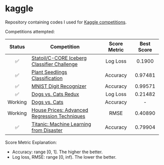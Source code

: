 # kaggle
Repository containing codes I used for [Kaggle competitions](https://www.kaggle.com). 

Competitions attempted:

| Status | Competition | Score Metric | Best Score |
| :---: | --- | :---: | :---: |
| :white_check_mark: | [Statoil/C-CORE Iceberg Classifier Challenge](https://www.kaggle.com/c/statoil-iceberg-classifier-challenge) | Log Loss | 0.1900 |
| :white_check_mark: | [Plant Seedlings Classification](https://www.kaggle.com/c/plant-seedlings-classification) | Accuracy | 0.97481 |
| :white_check_mark: | [MNIST Digit Recognizer](https://www.kaggle.com/c/digit-recognizer) | Accuracy | 0.99571 |
| :white_check_mark: | [Dogs vs. Cats Redux](https://www.kaggle.com/c/dogs-vs-cats-redux-kernels-edition) | Log Loss | 0.21482 |
| Working | [Dogs vs. Cats](https://www.kaggle.com/c/dogs-vs-cats) | Accuracy | - |
| Working | [House Prices: Advanced Regression Techniques](https://www.kaggle.com/c/house-prices-advanced-regression-techniques) | RMSE | 0.40890 |
| :white_check_mark: | [Titanic: Machine Learning from Disaster](https://www.kaggle.com/c/titanic) | Accuracy | 0.79904 |

Score Metric Explanation:
- Accuracy: range [0, 1]. The higher the better.
- Log loss, RMSE: range [0, inf). The lower the better.
